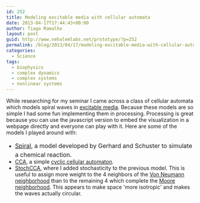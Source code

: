 ```yaml
---
id: 252
title: Modeling excitable media with cellular automata
date: 2013-04-17T17:44:43+00:00
author: Tiago Ramalho
layout: post
guid: http://www.nehalemlabs.net/prototype/?p=252
permalink: /blog/2013/04/17/modeling-excitable-media-with-cellular-automata/
categories:
  - Science
tags:
  - biophysics
  - complex dynamics
  - complex systems
  - nonlinear systems
---
```

While researching for my seminar I came across a class of cellular automata which models spiral waves in <a href="http://en.wikipedia.org/wiki/Excitable_medium" target="_blank">excitable media</a>.
Because these models are so simple I had some fun implementing them in processing.
Processing is great because you can use the javascript version to embed the visualization in a webpage directly and everyone can play with it.
Here are some of the models I played around with:

  * <a style="line-height: 1.714285714; font-size: 1rem;" href="/projects/spiralwaves/Spiral.html">Spiral</a><span style="line-height: 1.714285714; font-size: 1rem;">, a model developed by Gerhard and Schuster to simulate a chemical reaction.</span>
  * [CCA](/projects/spiralwaves/CCA.html), a simple [cyclic cellular automaton](http://en.wikipedia.org/wiki/Cyclic_cellular_automaton).
  * [StochCCA](/projects/spiralwaves/StochCCA.html), where I added stochasticity to the previous model.
This is useful to assign more weight to the 4 neighbors of the [Von Neumann neighborhood](http://en.wikipedia.org/wiki/Von_Neumann_neighborhood) than to the remaining 4 which complete the [Moore neighborhood](http://en.wikipedia.org/wiki/Moore_neighborhood).
This appears to make space 'more isotropic' and makes the waves actually circular.
